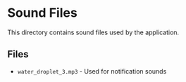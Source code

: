# Sound Files

This directory contains sound files used by the application.

## Files
- `water_droplet_3.mp3` - Used for notification sounds